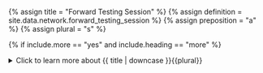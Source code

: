 <!-- TITLE AND DEFINITION starts -->

{% assign title = "Forward Testing Session" %}
{% assign definition = site.data.network.forward_testing_session %}
{% assign preposition = "a" %}
{% assign plural = "s" %}

<!--------------------------------------------- TITLE AND DEFINITION ends -->

{% if include.more == "yes" and include.heading == "more" %}
<details class="detailsCollapsible"><summary class="nobr">Click to learn more about {{ title | downcase }}{{plural}}
</summary>
{% endif %}

{% if include.heading != "" and include.heading != "more" %}
{{include.heading}} {{title}}
{% endif %}

{% if include.icon != "no" %} 

{% if include.table == "yes" and include.icon != "no" %}
<table class="definitionTable"><tr><td>
{% endif %}

<img src='images/icons/{{include.icon}}{{ title | downcase | replace: " ", "-" }}.png' />

{% if include.table == "yes" and include.icon != "no" %}
</td><td>
{% endif %}

{% endif %}

{% if include.definition == "bold" %}
<strong>{{ definition }}</strong>
{% else %}
{% if include.definition != "no" %}
{{ definition }}
{% endif %}
{% endif %}

{% if include.table == "yes" and include.icon != "no" %}
</td></tr></table>
{% endif %}

{% if include.more == "yes" and include.content == "more" and include.heading != "more" %}
<details class="detailsCollapsible"><summary class="nobr">Click to learn more about {{ title | downcase }}{{plural}}
</summary>
{% endif %}

{% if include.content != "no" %}

<!--------------------------------------------- CONTENT starts -->

A forward testing session node must reference a trading system to gain access to the trading logic to be applied during the session. Other considerations framing the session come from the set of parameters attached to it.

<!--------------------------------------------- CONTENT ends -->

{% endif %}

{% if include.more == "yes" and include.content != "more" and include.heading != "more" %}
<details class="detailsCollapsible"><summary class="nobr">Click to learn more about {{ title | downcase }}{{plural}}
</summary>
{% endif %}

{% if include.adding != "" %}

{{include.adding}} Adding {{preposition}} {{title}} Node

<!--------------------------------------------- ADDING starts -->

To add a forward testing session, select *Add Forward Testing Session* on the trading process instance node menu. When a session is added, it is created with the full set of parameters.

{% include note.html content="After adding a session node, make sure you establish a reference to the trading system you want it to work with." %}

<!-- ADDING ends -->

{% endif %}

{% if include.configuring != "" %}

{{include.configuring}} Configuring the {{title}}

<!-- CONFIGURING starts -->

Select *Configure Session* on the menu to access the configuration.

```json
{ 
"folderName": "Session-Name",
"balancePercentage": 1
}
```

* ```folderName``` allows you to set a significant name to the folder in which the data products&mdash;and logs&mdash;generated by the session are stored. If left blank, the system names the folders with the session id. This may be handy when you intend to consult the raw data generated by the session, as, otherwise, the folder would be hard to identify.

* ```balancePercentage``` is a number defining the percentage of the initialBalance specified in the base aset configuration that will be used for trading. For instance, ```"balancePercentage": 1``` means that 1% of your balance will be made available. Just like the ```initialBalance``` is scaled down, the ```minimumBalance``` and ```maximumBalance``` are also scaled down accordingly (see base asset).

Let's draw a quick example:

Your base asset is USDT and your initialBalance is USDT 10,000.

If you set up your forward-testing session with "balancePercentage": "1", then USDT 10,000 * 1% = USDT 100. This is the balance that will be available to your forward-testing session.

{% include important.html content="You need to take this into account at the time of defining your positionSize formula. If the formula is a constant, you may easily run out of balance, as only a fraction of the balance will be available for the strategy to use. It may be a good idea to set up your positionSize as a function of your available balance instead." %}

<!-- CONFIGURING ends -->

{% endif %}

{% if include.starting != "" %}

{{include.starting}} Starting {{preposition}} {{title}}

<!-- STARTING starts -->

Before you start a forward testing session, the corresponding task needs to be running, as it is the task that puts the trading bot instance to run. Once the trading bot instance is running, select *Run* on the menu to start the session.

To stop a backtesting session, select *Stop* on the menu.

<!--------------------------------------------- STARTING ends -->

{% endif %}

{% if include.more == "yes" %}
</details>
{% endif %}